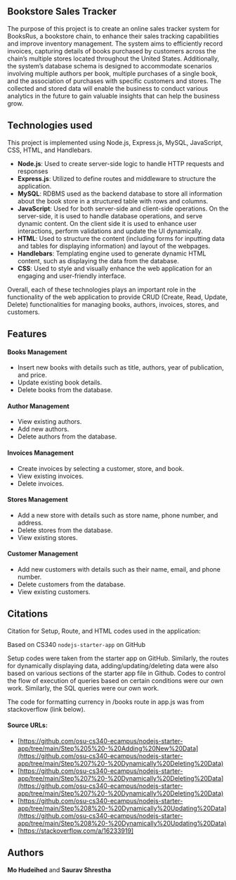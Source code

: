 ## Bookstore Sales Tracker
The purpose of this project is to create an online sales tracker system for BooksRus, a bookstore chain, to enhance their sales tracking capabilities and improve inventory management. The system aims to efficiently record invoices, capturing details of books purchased by customers across the chain’s multiple stores located throughout the United States. Additionally, the system’s database schema is designed to accommodate scenarios involving multiple authors per book, multiple purchases of a single book, and the association of purchases with specific customers and stores. The collected and stored data will enable the business to conduct various analytics in the future to gain valuable insights that can help the business grow.

## Technologies used
This project is implemented using Node.js, Express.js, MySQL, JavaScript, CSS, HTML, and Handlebars.

- **Node.js**: Used to create server-side logic to handle HTTP requests and responses
- **Express.js**: Utilized to define routes and middleware to structure the application.
- **MySQL**: RDBMS used as the backend database to store all information about the book store in a structured table with rows and columns.
- **JavaScript**: Used for both server-side and client-side operations. On the server-side, it is used to handle database operations, and serve dynamic content. On the client side it is used to enhance user interactions, perform validations and update the UI dynamically.
- **HTML**: Used to structure the content (including forms for inputting data and tables for displaying information) and layout of the webpages.
- **Handlebars**: Templating engine used to generate dynamic HTML content, such as displaying the data from the database.
- **CSS**: Used to style and visually enhance the web application for an engaging and user-friendly interface.

Overall, each of these technologies plays an important role in the functionality of the web application to provide CRUD (Create, Read, Update, Delete) functionalities for managing books, authors, invoices, stores, and customers.

## Features

#### Books Management
- Insert new books with details such as title, authors, year of publication, and price.
- Update existing book details.
- Delete books from the database.

#### Author Management
- View existing authors.
- Add new authors.
- Delete authors from the database.

#### Invoices Management
- Create invoices by selecting a customer, store, and book.
- View existing invoices.
- Delete invoices.

#### Stores Management
- Add a new store with details such as store name, phone number, and address.
- Delete stores from the database.
- View existing stores.

#### Customer Management
- Add new customers with details such as their name, email, and phone number.
- Delete customers from the database.
- View existing customers.

## Citations
Citation for Setup, Route, and HTML codes used in the application:

Based on CS340 `nodejs-starter-app` on GitHub

Setup codes were taken from the starter app on GitHub. Similarly, the routes for dynamically displaying data, adding/updating/deleting data were also based on various sections of the starter app file in Github. Codes to control the flow of execution of queries based on certain conditions were our own work. Similarly, the SQL queries were our own work.

The code for formatting currency in /books route in app.js was from stackoverflow (link below).

#### Source URLs:
- [https://github.com/osu-cs340-ecampus/nodejs-starter-app/tree/main/Step%205%20-%20Adding%20New%20Data](https://github.com/osu-cs340-ecampus/nodejs-starter-app/tree/main/Step%207%20-%20Dynamically%20Deleting%20Data)
- [https://github.com/osu-cs340-ecampus/nodejs-starter-app/tree/main/Step%207%20-%20Dynamically%20Deleting%20Data](https://github.com/osu-cs340-ecampus/nodejs-starter-app/tree/main/Step%207%20-%20Dynamically%20Deleting%20Data)
- [https://github.com/osu-cs340-ecampus/nodejs-starter-app/tree/main/Step%208%20-%20Dynamically%20Updating%20Data](https://github.com/osu-cs340-ecampus/nodejs-starter-app/tree/main/Step%208%20-%20Dynamically%20Updating%20Data)
- [https://stackoverflow.com/a/16233919]

## Authors
**Mo Hudeihed** and **Saurav Shrestha**
